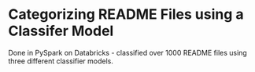 # Categorizing README Files using a Classifer Model
Done in PySpark on Databricks - classified over 1000 README files using three different classifier models.
